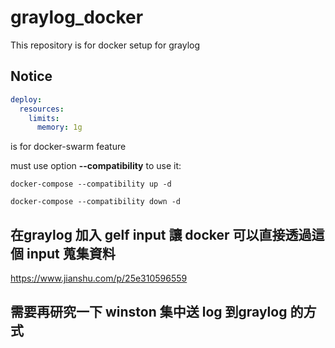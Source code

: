 # graylog_docker

This repository is for docker setup for graylog

## Notice

```yaml
deploy:
  resources:
    limits:
      memory: 1g
```

is for docker-swarm feature

must use option **--compatibility** to use it:

```shell
docker-compose --compatibility up -d
```

```shell
docker-compose --compatibility down -d
```

## 在graylog 加入 gelf input 讓 docker 可以直接透過這個 input 蒐集資料

https://www.jianshu.com/p/25e310596559

## 需要再研究一下 winston 集中送 log 到graylog 的方式
